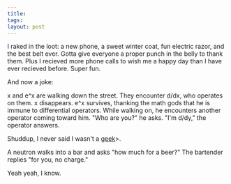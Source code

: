 ```yaml
---
title:
tags:
layout: post
---
```

I raked in the loot:  a new phone, a sweet winter coat, fun electric razor, and the best belt ever.  Gotta give everyone a proper punch in the belly to thank them.  Plus I recieved more phone calls to wish me a happy day than I have ever recieved before.  Super fun.

And now a joke:

x and e^x are walking down the street. They encounter d/dx, who operates on them. x disappears. e^x survives, thanking the math gods that he is immune to differential operators. While walking on, he encounters another operator coming toward him. "Who are you?" he asks. "I'm d/dy," the operator answers.

Shuddup, I never said I wasn't a [geek](http://science.slashdot.org/article.pl?sid=03/12/05/1729215&mode=thread&tid=133&tid=186)>.

 A neutron walks into a bar and asks "how much for a beer?" The bartender replies "for you, no charge."

 Yeah yeah, I know.
